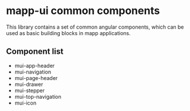 # mapp-ui common components
This library contains a set of common angular components, which can be used as basic building blocks in mapp applications.

## Component list
* mui-app-header
* mui-navigation
* mui-page-header
* mui-drawer
* mui-stepper
* mui-top-navigation
* mui-icon
